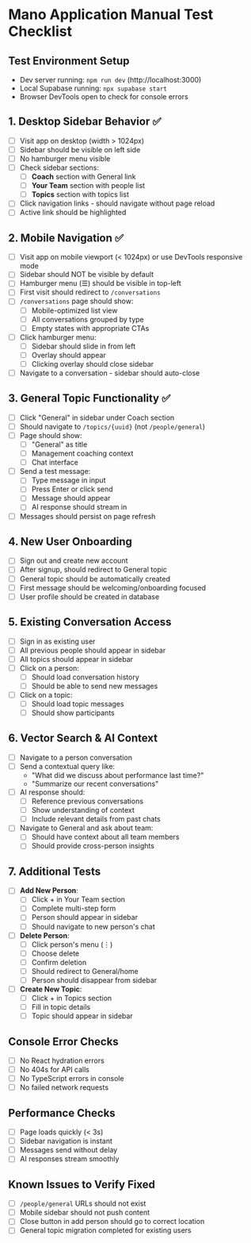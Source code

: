 # Mano Application Manual Test Checklist

## Test Environment Setup
- Dev server running: `npm run dev` (http://localhost:3000)
- Local Supabase running: `npx supabase start`
- Browser DevTools open to check for console errors

## 1. Desktop Sidebar Behavior ✅
- [ ] Visit app on desktop (width > 1024px)
- [ ] Sidebar should be visible on left side
- [ ] No hamburger menu visible
- [ ] Check sidebar sections:
  - [ ] **Coach** section with General link
  - [ ] **Your Team** section with people list
  - [ ] **Topics** section with topics list
- [ ] Click navigation links - should navigate without page reload
- [ ] Active link should be highlighted

## 2. Mobile Navigation ✅
- [ ] Visit app on mobile viewport (< 1024px) or use DevTools responsive mode
- [ ] Sidebar should NOT be visible by default
- [ ] Hamburger menu (☰) should be visible in top-left
- [ ] First visit should redirect to `/conversations`
- [ ] `/conversations` page should show:
  - [ ] Mobile-optimized list view
  - [ ] All conversations grouped by type
  - [ ] Empty states with appropriate CTAs
- [ ] Click hamburger menu:
  - [ ] Sidebar should slide in from left
  - [ ] Overlay should appear
  - [ ] Clicking overlay should close sidebar
- [ ] Navigate to a conversation - sidebar should auto-close

## 3. General Topic Functionality ✅
- [ ] Click "General" in sidebar under Coach section
- [ ] Should navigate to `/topics/{uuid}` (not `/people/general`)
- [ ] Page should show:
  - [ ] "General" as title
  - [ ] Management coaching context
  - [ ] Chat interface
- [ ] Send a test message:
  - [ ] Type message in input
  - [ ] Press Enter or click send
  - [ ] Message should appear
  - [ ] AI response should stream in
- [ ] Messages should persist on page refresh

## 4. New User Onboarding
- [ ] Sign out and create new account
- [ ] After signup, should redirect to General topic
- [ ] General topic should be automatically created
- [ ] First message should be welcoming/onboarding focused
- [ ] User profile should be created in database

## 5. Existing Conversation Access
- [ ] Sign in as existing user
- [ ] All previous people should appear in sidebar
- [ ] All topics should appear in sidebar
- [ ] Click on a person:
  - [ ] Should load conversation history
  - [ ] Should be able to send new messages
- [ ] Click on a topic:
  - [ ] Should load topic messages
  - [ ] Should show participants

## 6. Vector Search & AI Context
- [ ] Navigate to a person conversation
- [ ] Send a contextual query like:
  - "What did we discuss about performance last time?"
  - "Summarize our recent conversations"
- [ ] AI response should:
  - [ ] Reference previous conversations
  - [ ] Show understanding of context
  - [ ] Include relevant details from past chats
- [ ] Navigate to General and ask about team:
  - [ ] Should have context about all team members
  - [ ] Should provide cross-person insights

## 7. Additional Tests
- [ ] **Add New Person**:
  - [ ] Click + in Your Team section
  - [ ] Complete multi-step form
  - [ ] Person should appear in sidebar
  - [ ] Should navigate to new person's chat
- [ ] **Delete Person**:
  - [ ] Click person's menu (⋮)
  - [ ] Choose delete
  - [ ] Confirm deletion
  - [ ] Should redirect to General/home
  - [ ] Person should disappear from sidebar
- [ ] **Create New Topic**:
  - [ ] Click + in Topics section
  - [ ] Fill in topic details
  - [ ] Topic should appear in sidebar

## Console Error Checks
- [ ] No React hydration errors
- [ ] No 404s for API calls
- [ ] No TypeScript errors in console
- [ ] No failed network requests

## Performance Checks
- [ ] Page loads quickly (< 3s)
- [ ] Sidebar navigation is instant
- [ ] Messages send without delay
- [ ] AI responses stream smoothly

## Known Issues to Verify Fixed
- [ ] `/people/general` URLs should not exist
- [ ] Mobile sidebar should not push content
- [ ] Close button in add person should go to correct location
- [ ] General topic migration completed for existing users
